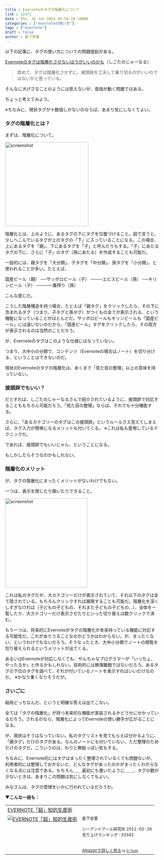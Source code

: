 ```yaml
---
title : Evernoteのタグの階層化について
link : 12471
date : Thu, 16 Jan 2014 04:58:10 +0000
categories : ["evernoteの使い方"]
tags : ["evernote"]
draft : false
author : 倉下忠憲
---
```


以下の記事に、タグの使い方についての問題提起がある。

<a href="http://shigotano.hatenablog.jp/entry/2014/01/15/231341" target="_blank">Evernoteのタグは階層化させないほうがいいのかも</a>（しごたのじゃーなる）

<blockquote>
改めて、タグは階層化させずに、接頭辞を工夫して乗り切るのがいいのではないかと思っている。
</blockquote>

そんなに大げさなことのようには思えないが、食指が動く問題ではある。

ちょっと考えてみよう。

※ちなみに、現状タグが十数個しかないのならば、あまり気にしなくてよい。

<H3>タグの階層化とは？</H3>まずは、階層化について。

<a href="https://rashita.net/blog/wp-content/uploads/2014/01/screenshot5.png"><img src="https://rashita.net/blog/wp-content/uploads/2014/01/screenshot5.png" alt="screenshot" width="273" height="275" class="alignnone size-full wp-image-12473" /></a>

階層化とは、上のように、あるタグの下にタグを位置づけること。図で言うと、少しへこんでいるタグが上のタグの「下」に入っていることになる。この場合、上にあるタグを「親」、下にあるタグを「子」と呼んだりもする。「子」にあたるタグの下に、さらに「子」のタグ（孫にあたる）を作成することも可能だ。

一般的には、親タグを「大分類」、子タグを「中分類」、孫タグを「小分類」、と使われることが多い。たとえば、

国産ビール（親）
──サッポロビール（子）
────エビスビール（孫）
──キリンビール（子）
────一番搾り（孫）

こんな感じだ。

こうした階層構造を持つ場合、たとえば「親タグ」をクリックしたら、その下に含まれるタグ（つまり、子タグと孫タグ）がつくもの全てが表示される、という機能になっていることがほとんどだ。サッポロビールもキリンビールも「国産ビール」には違いないのだから、「国産ビール」タグをクリックしたら、その両方が表示されるのは当然のことだろう。

が、Evernoteのタグはこのような仕様にはなっていない。

つまり、大中小の分類で、コンテンツ（Evernoteの場合はノート）を切り分ける、ということはできないのだ。

現状のEvernoteのタグの階層化は、あくまで「見た目の整理」以上の意味を持っていない。

<H3>接頭辞でもいい？</H3>だとすれば、しごたのじゃーなるさんで紹介されているように、接頭辞で対応することももちろん可能だろう。「見た目の整理」ならば、それでも十分機能する。

さらに、「あるカテゴリーのタグはこの接頭辞」というルールさえ覚えてしまえば、タグ入力が簡単になるメリットも付いてくる。
※これは私も愛用しているテクニックだ。

であれば、接頭辞でもいいじゃん、ということになる。

もしかしたらそうなのかもしれない。

<H3>階層化のメリット</H3>が、タグの階層化にまったくメリットがないわけでもない。

一つは、表示を閉じたり開いたりできること。

<a href="https://rashita.net/blog/wp-content/uploads/2014/01/screenshot6.png"><img src="https://rashita.net/blog/wp-content/uploads/2014/01/screenshot6.png" alt="screenshot" width="270" height="292" class="alignnone size-full wp-image-12474" /></a>

これは私のタグだが、大カテゴリーだけが表示されていて、それ以下のタグは全て隠されている。もちろんクリックすれば展開することも可能だ。階層化を深くしすぎなければ（子どもの子どもの、それまた子どもの子どもの…）、全体を一覧したり、大カテゴリーだけ表示させたりといった切り替えは数クリックで済む。

もう一つは、将来的にEvernoteがタグの階層化が本来持っている機能に対応する可能性だ。これがありうることなのかどうかはわからない。が、まったくない、というわけでもないだろう。そうなったとき、大中小分類でノートの閲覧を切り替えられるというメリットが出てくる。

あるいはEvernoteが対応しなくても、やんちゃなプログラマーが「いっちょ、やったるか」と作るかもしれない。技術的には無理難題ではないだろう。あるタグの下位のタグを調べて、それが付いているノートを表示すればいいだけなのだ。
※かなり重くなりそうだが。

<H3>さいごに</H3>結局どっちなんだ、というと明確な答えは出てこない。

全ては「タグの階層化」が持つ本来的な機能が実装されるかどうかにかかっているだろう。されるのなら、階層化によってEvernoteの使い勝手が広がることになる。

が、現状はそうはなっていない。私のタグリストを見てもらえば分かるように、「親タグ」だけのタグがある。なんのノートにも付いていない、ただ整理のためだけのタグだ。こういうのは、わりと無駄っぽい気もする。

ちなみに、Evernote的にはタグはまったく整理されていなくても問題ないが、利用者的には整理しておかないと、どんなタグがあったのかがまったくわからなくなる点には注意である。もちろん＿＿最初にも書いたように＿＿、タグの数が少ないときは、あまりこの問題は気にしなくてもよい。

みなさんは、タグの管理をいかに行われているだろうか。

<strong>
▼こんな一冊も：</strong>
<table  border="0" cellpadding="5"><tr><td colspan="2"><a href="http://www.amazon.co.jp/EVERNOTE%E3%80%8C%E8%B6%85%E3%80%8D%E7%9F%A5%E7%9A%84%E7%94%9F%E7%94%A3%E8%A1%93-%E5%80%89%E4%B8%8B%E5%BF%A0%E6%86%B2/dp/4863540817%3FSubscriptionId%3D15SMZCTB9V8NGR2TW082%26tag%3Drashita1000-22%26linkCode%3Dxm2%26camp%3D2025%26creative%3D165953%26creativeASIN%3D4863540817" target="_top">EVERNOTE「超」知的生産術</a><img src="http://www.assoc-amazon.jp/e/ir?t=rashita1000-22&l=ur2&o=9" width="1" height="1" style="border: none;" alt="" /></td></tr><tr><td valign="top"><a href="http://www.amazon.co.jp/EVERNOTE%E3%80%8C%E8%B6%85%E3%80%8D%E7%9F%A5%E7%9A%84%E7%94%9F%E7%94%A3%E8%A1%93-%E5%80%89%E4%B8%8B%E5%BF%A0%E6%86%B2/dp/4863540817%3FSubscriptionId%3D15SMZCTB9V8NGR2TW082%26tag%3Drashita1000-22%26linkCode%3Dxm2%26camp%3D2025%26creative%3D165953%26creativeASIN%3D4863540817" target="_top"><img src="http://ecx.images-amazon.com/images/I/51OnU0cd03L._SL160_.jpg" border="0" alt="EVERNOTE「超」知的生産術" /></a></td><td valign="top"><font size="-1">倉下忠憲 <br /><br />シーアンドアール研究所  2011-02-26<br />売り上げランキング : 33342<br /><br /><br /><a href="http://www.amazon.co.jp/EVERNOTE%E3%80%8C%E8%B6%85%E3%80%8D%E7%9F%A5%E7%9A%84%E7%94%9F%E7%94%A3%E8%A1%93-%E5%80%89%E4%B8%8B%E5%BF%A0%E6%86%B2/dp/4863540817%3FSubscriptionId%3D15SMZCTB9V8NGR2TW082%26tag%3Drashita1000-22%26linkCode%3Dxm2%26camp%3D2025%26creative%3D165953%26creativeASIN%3D4863540817" target="_top">Amazonで詳しく見る</a></font><font size="-2"> by <a href="http://www.goodpic.com/mt/aws/index.html" >G-Tools</a></font></td></tr></table>

